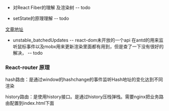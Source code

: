 * 对React Fiber的理解 及渲染树   --   todo


* setState的原理理解        --      todo

[文章地址](https://juejin.im/post/5b45c57c51882519790c7441)


* unstable_batchedUpdates  --  react-dom未开放的一个api
在antd的用来监听鼠标事件以及mobx用来更新渲染里面都有用到，但是查了一下没有很好的解决， -- todo


### React-router 原理

hash路由：是通过window的hashchange的事件监听Hash地址的变化达到不同渲染

history路由：是使用history接口。是通过history压栈弹栈。需要nginx把业务路由配置到index.html下面